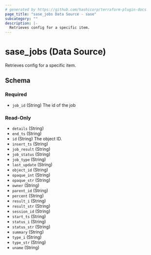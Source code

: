```yaml
---
# generated by https://github.com/hashicorp/terraform-plugin-docs
page_title: "sase_jobs Data Source - sase"
subcategory: ""
description: |-
  Retrieves config for a specific item.
---
```


# sase_jobs (Data Source)

Retrieves config for a specific item.



<!-- schema generated by tfplugindocs -->
## Schema

### Required

- `job_id` (String) The id of the job

### Read-Only

- `details` (String)
- `end_ts` (String)
- `id` (String) The object ID.
- `insert_ts` (String)
- `job_result` (String)
- `job_status` (String)
- `job_type` (String)
- `last_update` (String)
- `object_id` (String)
- `opaque_int` (String)
- `opaque_str` (String)
- `owner` (String)
- `parent_id` (String)
- `percent` (String)
- `result_i` (String)
- `result_str` (String)
- `session_id` (String)
- `start_ts` (String)
- `status_i` (String)
- `status_str` (String)
- `summary` (String)
- `type_i` (String)
- `type_str` (String)
- `uname` (String)


